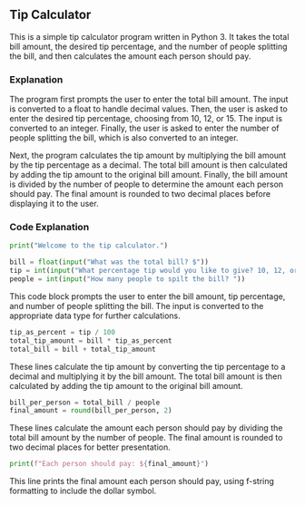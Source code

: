 ## Tip Calculator

This is a simple tip calculator program written in Python 3. It takes the total bill amount, the desired tip percentage, and the number of people splitting the bill, and then calculates the amount each person should pay.

### Explanation

The program first prompts the user to enter the total bill amount. The input is converted to a float to handle decimal values. Then, the user is asked to enter the desired tip percentage, choosing from 10, 12, or 15. The input is converted to an integer. Finally, the user is asked to enter the number of people splitting the bill, which is also converted to an integer.

Next, the program calculates the tip amount by multiplying the bill amount by the tip percentage as a decimal. The total bill amount is then calculated by adding the tip amount to the original bill amount. Finally, the bill amount is divided by the number of people to determine the amount each person should pay. The final amount is rounded to two decimal places before displaying it to the user.

### Code Explanation

```python
print("Welcome to the tip calculator.")

bill = float(input("What was the total bill? $"))
tip = int(input("What percentage tip would you like to give? 10, 12, or 15? "))
people = int(input("How many people to spilt the bill? "))
```

This code block prompts the user to enter the bill amount, tip percentage, and number of people splitting the bill. The input is converted to the appropriate data type for further calculations.

```python
tip_as_percent = tip / 100
total_tip_amount = bill * tip_as_percent
total_bill = bill + total_tip_amount
```

These lines calculate the tip amount by converting the tip percentage to a decimal and multiplying it by the bill amount. The total bill amount is then calculated by adding the tip amount to the original bill amount.

```python
bill_per_person = total_bill / people
final_amount = round(bill_per_person, 2)
```

These lines calculate the amount each person should pay by dividing the total bill amount by the number of people. The final amount is rounded to two decimal places for better presentation.

```python
print(f"Each person should pay: ${final_amount}")
```

This line prints the final amount each person should pay, using f-string formatting to include the dollar symbol.
